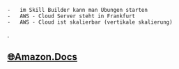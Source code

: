     -   im Skill Builder kann man Übungen starten
    -   AWS - Cloud Server steht in Frankfurt
    -   AWS - Cloud ist skalierbar (vertikale skalierung)

.

## [🌐Amazon.Docs](https://docs.aws.amazon.com/whitepapers/latest/aws-overview/what-is-cloud-computing.html)


